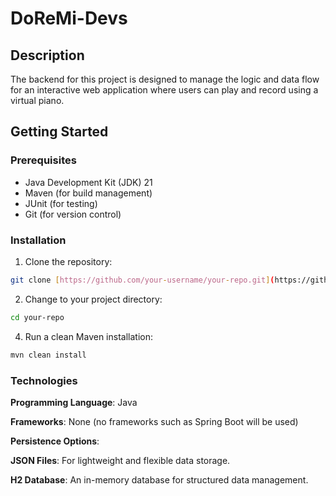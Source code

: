 # DoReMi-Devs

## Description

The backend for this project is designed to manage the logic and data flow for an interactive web application where users can play and record using a virtual piano.

## Getting Started

### Prerequisites

- Java Development Kit (JDK) 21
- Maven (for build management)
- JUnit (for testing)
- Git (for version control)

### Installation

1. Clone the repository:
```Bash
git clone [https://github.com/your-username/your-repo.git](https://github.com/your-username/your-repo.git](https://github.com/Ayuik/DoReMiBACK.git))
```
2. Change to your project directory:
```bash
cd your-repo
```
4. Run a clean Maven installation:
```Bash
mvn clean install
```

### Technologies

**Programming Language**: Java

**Frameworks**: None (no frameworks such as Spring Boot will be used)

**Persistence Options**:

**JSON Files**: For lightweight and flexible data storage.

**H2 Database**: An in-memory database for structured data management.
